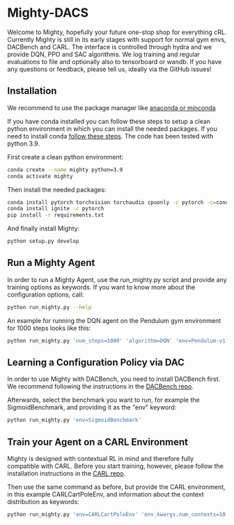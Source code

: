 # Mighty-DACS
Welcome to Mighty, hopefully your future one-stop shop for everything cRL.
Currently Mighty is still in its early stages with support for normal gym envs, DACBench and CARL.
The interface is controlled through hydra and we provide DQN, PPO and SAC algorithms.
We log training and regular evaluations to file and optionally also to tensorboard or wandb.
If you have any questions or feedback, please tell us, ideally via the GitHub issues!

## Installation
We recommend to use the package manager like [anaconda or minconda](https://docs.anaconda.com/anaconda/install/)

If you have conda installed you can follow these steps to setup a clean python environment in which you can install the
needed packages. If you need to install conda [follow these steps](https://docs.anaconda.com/anaconda/install/).
The code has been tested with python 3.9.

First create a clean python environment:

```bash
conda create --name mighty python=3.9
conda activate mighty
```

Then install the needed packages:

```bash
conda install pytorch torchvision torchaudio cpuonly -c pytorch -c=conda-forge
conda install ignite -c pytorch
pip install -r requirements.txt
```

And finally install Mighty:

```bash
python setup.py develop
```

## Run a Mighty Agent
In order to run a Mighty Agent, use the run_mighty.py script and provide any training options as keywords.
If you want to know more about the configuration options, call:
```bash
python run_mighty.py --help
```

An example for running the DQN agent on the Pendulum gym environment for 1000 steps looks like this:
```bash
python run_mighty.py 'num_steps=1000' 'algorithm=DQN' 'env=Pendulum-v1'
```

## Learning a Configuration Policy via DAC

In order to use Mighty with DACBench, you need to install DACBench first.
We recommend following the instructions in the [DACBench repo](https://github.com/automl/DACBench).

Afterwards, select the benchmark you want to run, for example the SigmoidBenchmark, and providing it as the "env" keyword: 
```bash
python run_mighty.py 'env=SigmoidBenchmark'
```

## Train your Agent on a CARL Environment
Mighty is designed with contextual RL in mind and therefore fully compatible with CARL.
Before you start training, however, please follow the installation instructions in the [CARL repo](https://github.com/automl/CARL).

Then use the same command as before, but provide the CARL environment, in this example CARLCartPoleEnv,
and information about the context distribution as keywords:
```bash
python run_mighty.py 'env=CARLCartPoleEnv' 'env_kwargs.num_contexts=10' 'env_kwargs.context_feature_args=[gravity]'
```